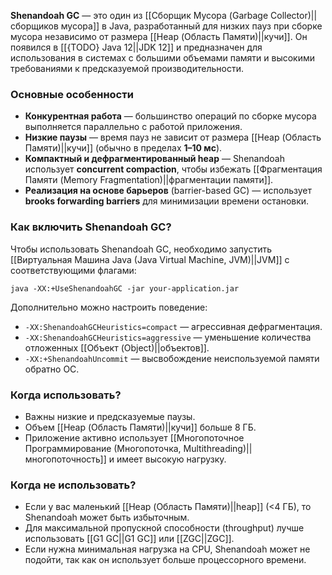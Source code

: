 **Shenandoah GC** — это один из [[Сборщик Мусора (Garbage Collector)||сборщиков мусора]] в Java, разработанный для низких пауз при сборке мусора независимо от размера [[Heap (Область Памяти)||кучи]]. Он появился в [[{TODO} Java 12||JDK 12]] и предназначен для использования в системах с большими объемами памяти и высокими требованиями к предсказуемой производительности.

### Основные особенности

- **Конкурентная работа** — большинство операций по сборке мусора выполняется параллельно с работой приложения.
- **Низкие паузы** — время пауз не зависит от размера [[Heap (Область Памяти)||кучи]] (обычно в пределах **1–10 мс**).
- **Компактный и дефрагментированный heap** — Shenandoah использует **concurrent compaction**, чтобы избежать [[Фрагментация Памяти (Memory Fragmentation)||фрагментации памяти]].
- **Реализация на основе барьеров** (barrier-based GC) — использует **brooks forwarding barriers** для минимизации времени остановки.

### Как включить Shenandoah GC?

Чтобы использовать Shenandoah GC, необходимо запустить [[Виртуальная Машина Java (Java Virtual Machine, JVM)||JVM]] с соответствующими флагами:

```
java -XX:+UseShenandoahGC -jar your-application.jar
```

Дополнительно можно настроить поведение:

- `-XX:ShenandoahGCHeuristics=compact` — агрессивная дефрагментация.
- `-XX:ShenandoahGCHeuristics=aggressive` — уменьшение количества отложенных [[Объект (Object)||объектов]].
- `-XX:+ShenandoahUncommit` — высвобождение неиспользуемой памяти обратно ОС.


### Когда использовать?

- Важны низкие и предсказуемые паузы.
- Объем [[Heap (Область Памяти)||кучи]] больше 8 ГБ.
- Приложение активно использует [[Многопоточное Программирование (Многопоточка, Multithreading)||многопоточность]] и имеет высокую нагрузку.

### Когда не использовать?

- Если у вас маленький [[Heap (Область Памяти)||heap]] (<4 ГБ), то Shenandoah может быть избыточным.
- Для максимальной пропускной способности (throughput) лучше использовать [[G1 GC||G1 GC]] или [[ZGC||ZGC]].
- Если нужна минимальная нагрузка на CPU, Shenandoah может не подойти, так как он использует больше процессорного времени.

  

